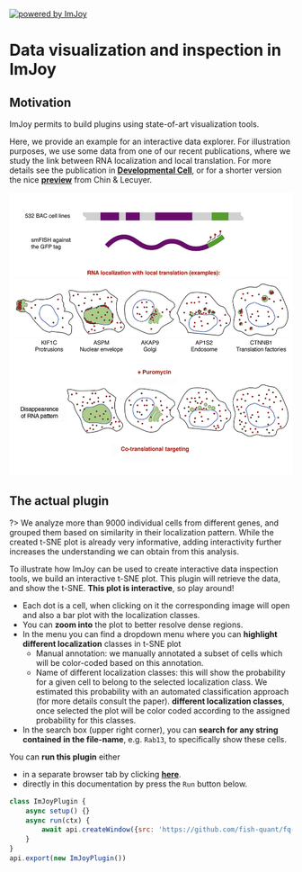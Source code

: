[![powered by ImJoy](https://imjoy.io/static/badge/powered-by-imjoy-badge.svg)](https://imjoy.io/)

# Data visualization and inspection in ImJoy

## Motivation 

ImJoy permits to build plugins using state-of-art visualization tools.

Here, we provide an example for an interactive data explorer. For illustration purposes,
we use some data from one of our recent publications, where we study the link between 
RNA localization and local translation. For more details see the publication in [**Developmental Cell**](https://www.sciencedirect.com/science/article/abs/pii/S1534580720305840), or for a shorter version the nice [**preview**](https://www.sciencedirect.com/science/article/pii/S1534580720307085) from Chin & Lecuyer.

![paper_cell-dev.jpg](assets/paper_cell-dev.jpg ':size=600')

## The actual plugin

?> We analyze more than 9000 individual cells from different genes, and grouped them based on similarity
in their localization pattern. While the created t-SNE plot is already very informative, adding interactivity
further increases the understanding we can obtain from this analysis.

To illustrate how ImJoy can be used to create interactive data inspection tools, we build an interactive t-SNE plot.
This plugin will retrieve the data, and show the t-SNE. **This plot is interactive**, so play around!

- Each dot is a cell, when clicking on it the corresponding image will open and also a bar plot with the localization classes. 
- You can **zoom into** the plot to better resolve dense regions.
- In the menu you can find a dropdown menu where you can **highlight different localization** classes in t-SNE plot
  - Manual annotation: we manually annotated a subset of cells which will be color-coded based on this annotation.
  - Name of different localization classes: this will show the probability for a given cell to belong to the selected localization class. 
    We estimated this probability with an automated classification approach (for more details consult the paper).
    **different localization classes**, once selected the plot will be color coded according to the assigned probability for this classes.
- In the search box (upper right corner), you can **search for any string contained in the file-name**, e.g. `Rab13`, to specifically show these cells.

You can **run this plugin** either

- in a separate browser tab by clicking [**here**](https://imjoy.io/lite?plugin=https://github.com/fish-quant/fq-interactive-docs/blob/main/imjoy-plugins/RNAloc-TSNE.imjoy.html).
- directly in this documentation by press the `Run` button below.

<!-- ImJoyPlugin: { "type": "web-worker", "hide_code_block": true} -->
```js
class ImJoyPlugin {
    async setup() {}
    async run(ctx) {
        await api.createWindow({src: 'https://github.com/fish-quant/fq-interactive-docs/blob/main/imjoy-plugins/RNAloc-TSNE.imjoy.html'})
    }
}
api.export(new ImJoyPlugin())
```
